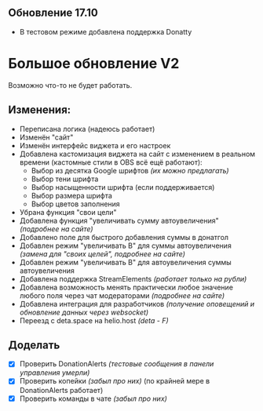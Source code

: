 ## Обновление 17.10
- В тестовом режиме добавлена поддержка Donatty


# Большое обновление V2

Возможно что-то не будет работать.

## Изменения:
- Переписана логика (надеюсь работает)
- Изменён "сайт"
- Изменён интерфейс виджета и его настроек
- Добавлена кастомизация виджета на сайт с изменением в реальном времени (кастомные стили в OBS всё ещё работают):
	- Выбор из десятка Google шрифтов *(их можно предлагать)*
	- Выбор тени шрифта
	- Выбор насыщенности шрифта (если поддерживается)
	- Выбор размера шрифта
	- Выбор цветов заполнения
- Убрана функция "свои цели"
- Добавлена функция "увеличивать сумму автоувеличения" *(подробнее на сайте)*
- Добавлено поле для быстрого добавления суммы в донатгол
- Добавлен режим "увеличивать В" для суммы автоувеличения *(замена для "своих целей", подробнее на сайте)*
- Добавлен режим "увеличивать В" для автоувеличения суммы автоувеличения
- Добавлена поддержка StreamElements *(работает только на рубли)*
- Добавлена возможность менять практически любое значение любого поля через чат модераторами *(подробнее на сайте)*
- Добавлена интеграция для разработчиков *(получение оповещений и обновление данных через websocket)*
- Переезд с deta.space на helio.host *(deta - F)*

## Доделать
- [x] Проверить DonationAlerts *(тестовые сообщения в панели управления умерли)*
- [x] Проверить копейки *(забыл про них)* (по крайней мере в DonationAlerts работает)
- [x] Проверить команды в чате *(забыл про них)*
